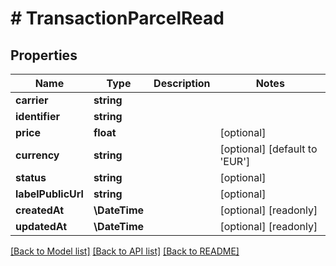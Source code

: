 # # TransactionParcelRead

## Properties

Name | Type | Description | Notes
------------ | ------------- | ------------- | -------------
**carrier** | **string** |  |
**identifier** | **string** |  |
**price** | **float** |  | [optional]
**currency** | **string** |  | [optional] [default to 'EUR']
**status** | **string** |  | [optional]
**labelPublicUrl** | **string** |  | [optional]
**createdAt** | **\DateTime** |  | [optional] [readonly]
**updatedAt** | **\DateTime** |  | [optional] [readonly]

[[Back to Model list]](../../README.md#models) [[Back to API list]](../../README.md#endpoints) [[Back to README]](../../README.md)
